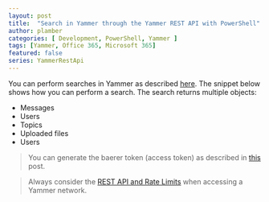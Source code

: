 ```yaml
---
layout: post
title:  "Search in Yammer through the Yammer REST API with PowerShell"
author: plamber
categories: [ Development, PowerShell, Yammer ]
tags: [Yammer, Office 365, Microsoft 365]
featured: false
series: YammerRestApi
---
```

You can perform searches in Yammer as described [here](https://developer.yammer.com/docs/searchjson). The snippet below shows how you can perform a search. The search returns multiple objects:
- Messages
- Users
- Topics
- Uploaded files
- Users

> You can generate the baerer token (access token) as described in <a href="/Access-Yammer-API-Through-Rest">this</a> post. 

> Always consider the <a href="https://developer.yammer.com/docs/rest-api-rate-limits">REST API and Rate Limits</a> when accessing a Yammer network. 

<script src="https://gist.github.com/plamber/050680ed7496312b84880fdbee1362bf.js"></script>